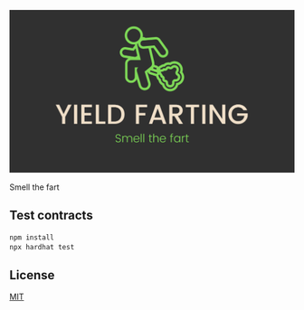 ![](img/logo.png)

Smell the fart

## Test contracts

```bash
npm install
npx hardhat test
```

## License
[MIT](https://choosealicense.com/licenses/mit/)
